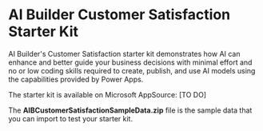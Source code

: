# AI Builder Customer Satisfaction Starter Kit

AI Builder's Customer Satisfaction starter kit demonstrates how AI can enhance and better guide your business decisions with minimal effort and no or low coding skills required to create, publish, and use AI models using the capabilities provided by Power Apps.

The starter kit is available on Microsoft AppSource: [TO DO]

The **AIBCustomerSatisfactionSampleData.zip** file is the sample data that you can import to test your starter kit.


